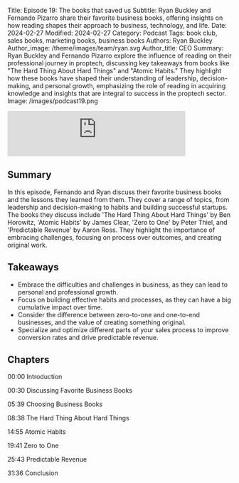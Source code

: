 Title: Episode 19: The books that saved us
Subtitle: Ryan Buckley and Fernando Pizarro share their favorite business books, offering insights on how reading shapes their approach to business, technology, and life.
Date: 2024-02-27
Modified: 2024-02-27
Category: Podcast
Tags: book club, sales books, marketing books, business books
Authors: Ryan Buckley
Author_image: /theme/images/team/ryan.svg
Author_title: CEO
Summary: Ryan Buckley and Fernando Pizarro explore the influence of reading on their professional journey in proptech, discussing key takeaways from books like "The Hard Thing About Hard Things" and "Atomic Habits." They highlight how these books have shaped their understanding of leadership, decision-making, and personal growth, emphasizing the role of reading in acquiring knowledge and insights that are integral to success in the proptech sector.
Image: /images/podcast19.png


<iframe src="https://podcasters.spotify.com/pod/show/thisweekinproptech/embed/episodes/The-Books-that-Saved-Us-e2gc5gd/a-ab0ru02" height="102px" width="400px" frameborder="0" scrolling="no"></iframe>

## Summary

In this episode, Fernando and Ryan discuss their favorite business books and the lessons they learned from them. They cover a range of topics, from leadership and decision-making to habits and building successful startups. The books they discuss include 'The Hard Thing About Hard Things' by Ben Horowitz, 'Atomic Habits' by James Clear, 'Zero to One' by Peter Thiel, and 'Predictable Revenue' by Aaron Ross. They highlight the importance of embracing challenges, focusing on process over outcomes, and creating original work.

## Takeaways

- Embrace the difficulties and challenges in business, as they can lead to personal and professional growth.
- Focus on building effective habits and processes, as they can have a big cumulative impact over time.
- Consider the difference between zero-to-one and one-to-end businesses, and the value of creating something original.
- Specialize and optimize different parts of your sales process to improve conversion rates and drive predictable revenue.

## Chapters

00:00 Introduction

00:30 Discussing Favorite Business Books

05:39 Choosing Business Books

08:38 The Hard Thing About Hard Things

14:55 Atomic Habits

19:41 Zero to One

25:43 Predictable Revenue

31:36 Conclusion

